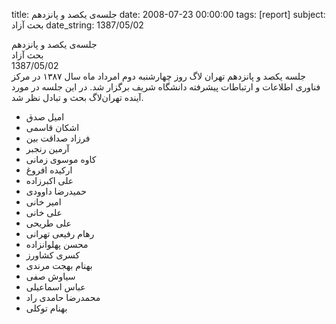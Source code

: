 title: جلسه‌ی یکصد و پانزدهم
date: 2008-07-23 00:00:00
tags: [report]
subject: بحث آزاد
date_string: 1387/05/02


<div class="title">
	جلسه‌ی یکصد و پانزدهم
</div>

<div class="subject">
بحث آزاد
</div>

<div class="date">
1387/05/02
</div>

<div class="body">
جلسه یکصد و پانزدهم تهران لاگ روز چهارشنبه دوم امرداد ماه سال ۱۳۸۷ در مرکز فناوری اطلاعات و ارتباطات پیشرفته دانشگاه شریف برگزار شد. در این جلسه در مورد آینده تهران‌لاگ بحث و تبادل نظر شد.
</div>

<ul class="members bullet">
<li> امیل صدق</li>
<li> اشکان قاسمی</li>
<li> فرزاد صداقت‌ بین</li>
<li> آرمین رنجبر</li>
<li> کاوه موسوی زمانی</li>
<li> ارکیده افروغ</li>
<li> علی اکبرزاده</li>
<li> حمیدرضا داوودی</li>
<li> امیر خانی</li>
<li> علی خانی</li>
<li> علی طریحی</li>
<li> رهام رفیعی تهرانی</li>
<li> محسن پهلوانزاده</li>
<li> کسری کشاورز</li>
<li> بهنام بهجت‌ مرندی</li>
<li> سیاوش صفی</li>
<li> عباس اسماعیلی</li>
<li> محمدرضا حامدی راد</li>
<li> بهنام توکلی</li>
</ul>
<br />
<br />